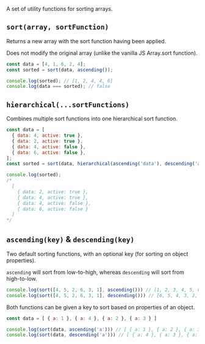 A set of utility functions for sorting arrays.

## `sort(array, sortFunction)`

Returns a new array with the sort function having been applied.

Does not modify the original array (unlike the vanilla JS Array.sort function).

```javascript
const data = [4, 1, 6, 2, 4];
const sorted = sort(data, ascending());

console.log(sorted); // [1, 2, 4, 4, 6]
console.log(data === sorted); // false
```

## `hierarchical(...sortFunctions)`

Combines multiple sort functions into one hierarchical sort function.

```javascript
const data = [
  { data: 4, active: true },
  { data: 2, active: true },
  { data: 4, active: false },
  { data: 6, active: false },
];
const sorted = sort(data, hierarchical(ascending('data'), descending('active')));

console.log(sorted);
/*
  [
    { data: 2, active: true },
    { data: 4, active: true },
    { data: 4, active: false },
    { data: 6, active: false }
  ]
*/
```

## `ascending(key)` & `descending(key)`

Two default sorting functions, with an optional key (for sorting on object properties).

`ascending` will sort from low-to-high, whereas `descending` will sort from high-to-low.

```javascript
console.log(sort([4, 5, 2, 6, 3, 1], ascending())) // [1, 2, 3, 4, 5, 6]
console.log(sort([4, 5, 2, 6, 3, 1], descending())) // [6, 5, 4, 3, 2, 1]
```

Both functions can be given a key to sort based on properties of an object.

```javascript
const data = [ { a: 1 }, { a: 4 }, { a: 2 }, { a: 3 } ]

console.log(sort(data, ascending('a'))) // [ { a: 1 }, { a: 2 }, { a: 3 }, { a: 4 } ]
console.log(sort(data, descending('a'))) // [ { a: 4 }, { a: 3 }, { a: 2 }, { a: 1 } ]
